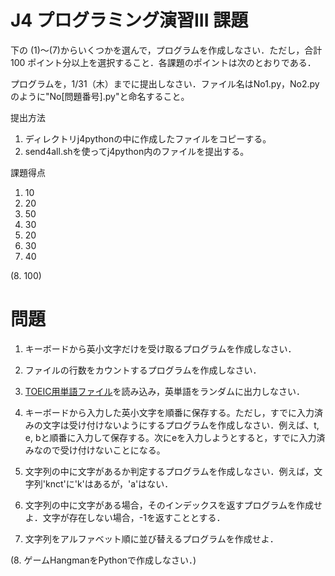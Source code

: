 # J4 プログラミング演習III 課題

下の (1)〜(7)からいくつかを選んで，プログラムを作成しなさい．ただし，合計 100 ポイント分以上を選択すること．各課題のポイントは次のとおりである．

プログラムを，1/31（木）までに提出しなさい．ファイル名はNo1.py，No2.pyのように"No[問題番号].py"と命名すること。

提出方法

1. ディレクトリj4pythonの中に作成したファイルをコピーする。
2. send4all.shを使ってj4python内のファイルを提出する。

課題得点

1. 10
2. 20
3. 50
4. 30
5. 20
6. 30
7. 40

(8. 100)

# 問題
1. キーボードから英小文字だけを受け取るプログラムを作成しなさい．

2. ファイルの行数をカウントするプログラムを作成しなさい．

3. [TOEIC用単語ファイル](./toeic1500.dat)を読み込み，英単語をランダムに出力しなさい．

4. キーボードから入力した英小文字を順番に保存する。ただし，すでに入力済みの文字は受け付けないようにするプログラムを作成しなさい．例えば、t, e, bと順番に入力して保存する。次にeを入力しようとすると，すでに入力済みなので受け付けないことになる。

5. 文字列の中に文字があるか判定するプログラムを作成しなさい．例えば，文字列'knct'に'k'はあるが，'a'はない．

6. 文字列の中に文字がある場合，そのインデックスを返すプログラムを作成せよ．文字が存在しない場合，-1を返すこととする．

7. 文字列をアルファベット順に並び替えるプログラムを作成せよ．

(8. ゲームHangmanをPythonで作成しなさい．)
